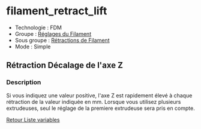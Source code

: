 # filament_retract_lift

* Technologie : FDM
* Groupe : [Réglages du Filament](../filament_settings/filament_settings.md)
* Sous groupe : [Rétractions de Filament](../filament_settings/filament_settings.md#rétractions-de-filament)
* Mode : Simple

## Rétraction Décalage de l'axe Z

### Description

Si vous indiquez une valeur positive, l'axe Z est rapidement élevé à chaque rétraction de la valeur indiquée en mm. Lorsque vous utilisez plusieurs extrudeuses, seul le réglage de la premiere extrudeuse sera pris en compte.


[Retour Liste variables](variable_list.md)
